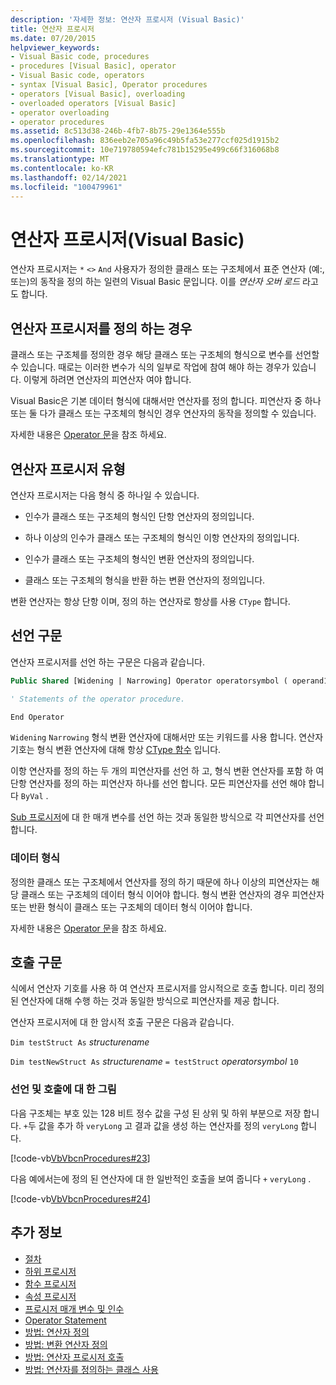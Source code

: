 ```yaml
---
description: '자세한 정보: 연산자 프로시저 (Visual Basic)'
title: 연산자 프로시저
ms.date: 07/20/2015
helpviewer_keywords:
- Visual Basic code, procedures
- procedures [Visual Basic], operator
- Visual Basic code, operators
- syntax [Visual Basic], Operator procedures
- operators [Visual Basic], overloading
- overloaded operators [Visual Basic]
- operator overloading
- operator procedures
ms.assetid: 8c513d38-246b-4fb7-8b75-29e1364e555b
ms.openlocfilehash: 836eeb2e705a96c49b5fa53e277ccf025d1915b2
ms.sourcegitcommit: 10e719780594efc781b15295e499c66f316068b8
ms.translationtype: MT
ms.contentlocale: ko-KR
ms.lasthandoff: 02/14/2021
ms.locfileid: "100479961"
---
```

# <a name="operator-procedures-visual-basic"></a>연산자 프로시저(Visual Basic)

연산자 프로시저는 `*` `<>` `And` 사용자가 정의한 클래스 또는 구조체에서 표준 연산자 (예:, 또는)의 동작을 정의 하는 일련의 Visual Basic 문입니다. 이를 *연산자 오버 로드* 라고도 합니다.

## <a name="when-to-define-operator-procedures"></a>연산자 프로시저를 정의 하는 경우

클래스 또는 구조체를 정의한 경우 해당 클래스 또는 구조체의 형식으로 변수를 선언할 수 있습니다. 때로는 이러한 변수가 식의 일부로 작업에 참여 해야 하는 경우가 있습니다. 이렇게 하려면 연산자의 피연산자 여야 합니다.

Visual Basic은 기본 데이터 형식에 대해서만 연산자를 정의 합니다. 피연산자 중 하나 또는 둘 다가 클래스 또는 구조체의 형식인 경우 연산자의 동작을 정의할 수 있습니다.

자세한 내용은 [Operator 문](../../../language-reference/statements/operator-statement.md)을 참조 하세요.

## <a name="types-of-operator-procedure"></a>연산자 프로시저 유형

연산자 프로시저는 다음 형식 중 하나일 수 있습니다.

- 인수가 클래스 또는 구조체의 형식인 단항 연산자의 정의입니다.

- 하나 이상의 인수가 클래스 또는 구조체의 형식인 이항 연산자의 정의입니다.

- 인수가 클래스 또는 구조체의 형식인 변환 연산자의 정의입니다.

- 클래스 또는 구조체의 형식을 반환 하는 변환 연산자의 정의입니다.

 변환 연산자는 항상 단항 이며, 정의 하는 연산자로 항상를 사용 `CType` 합니다.

## <a name="declaration-syntax"></a>선언 구문

연산자 프로시저를 선언 하는 구문은 다음과 같습니다.

```vb
Public Shared [Widening | Narrowing] Operator operatorsymbol ( operand1 [,  operand2 ]) As datatype

' Statements of the operator procedure.

End Operator
```

`Widening` `Narrowing` 형식 변환 연산자에 대해서만 또는 키워드를 사용 합니다. 연산자 기호는 형식 변환 연산자에 대해 항상 [CType 함수](../../../language-reference/functions/ctype-function.md) 입니다.

이항 연산자를 정의 하는 두 개의 피연산자를 선언 하 고, 형식 변환 연산자를 포함 하 여 단항 연산자를 정의 하는 피연산자 하나를 선언 합니다. 모든 피연산자를 선언 해야 합니다 `ByVal` .

[Sub 프로시저](./sub-procedures.md)에 대 한 매개 변수를 선언 하는 것과 동일한 방식으로 각 피연산자를 선언 합니다.

### <a name="data-type"></a>데이터 형식

정의한 클래스 또는 구조체에서 연산자를 정의 하기 때문에 하나 이상의 피연산자는 해당 클래스 또는 구조체의 데이터 형식 이어야 합니다. 형식 변환 연산자의 경우 피연산자 또는 반환 형식이 클래스 또는 구조체의 데이터 형식 이어야 합니다.

자세한 내용은 [Operator 문](../../../language-reference/statements/operator-statement.md)을 참조 하세요.

## <a name="calling-syntax"></a>호출 구문

식에서 연산자 기호를 사용 하 여 연산자 프로시저를 암시적으로 호출 합니다. 미리 정의 된 연산자에 대해 수행 하는 것과 동일한 방식으로 피연산자를 제공 합니다.

연산자 프로시저에 대 한 암시적 호출 구문은 다음과 같습니다.

`Dim testStruct As`  *structurename*

`Dim testNewStruct As`  *structurename* `= testStruct` *operatorsymbol*      `10`

### <a name="illustration-of-declaration-and-call"></a>선언 및 호출에 대 한 그림

다음 구조체는 부호 있는 128 비트 정수 값을 구성 된 상위 및 하위 부분으로 저장 합니다. `+`두 값을 추가 하 `veryLong` 고 결과 값을 생성 하는 연산자를 정의 `veryLong` 합니다.

[!code-vb[VbVbcnProcedures#23](~/samples/snippets/visualbasic/VS_Snippets_VBCSharp/VbVbcnProcedures/VB/Class1.vb#23)]

다음 예에서는에 정의 된 연산자에 대 한 일반적인 호출을 보여 줍니다 `+` `veryLong` .

[!code-vb[VbVbcnProcedures#24](~/samples/snippets/visualbasic/VS_Snippets_VBCSharp/VbVbcnProcedures/VB/Class1.vb#24)]

## <a name="see-also"></a>추가 정보

- [절차](./index.md)
- [하위 프로시저](./sub-procedures.md)
- [함수 프로시저](./function-procedures.md)
- [속성 프로시저](./property-procedures.md)
- [프로시저 매개 변수 및 인수](./procedure-parameters-and-arguments.md)
- [Operator Statement](../../../language-reference/statements/operator-statement.md)
- [방법: 연산자 정의](./how-to-define-an-operator.md)
- [방법: 변환 연산자 정의](./how-to-define-a-conversion-operator.md)
- [방법: 연산자 프로시저 호출](./how-to-call-an-operator-procedure.md)
- [방법: 연산자를 정의하는 클래스 사용](./how-to-use-a-class-that-defines-operators.md)
